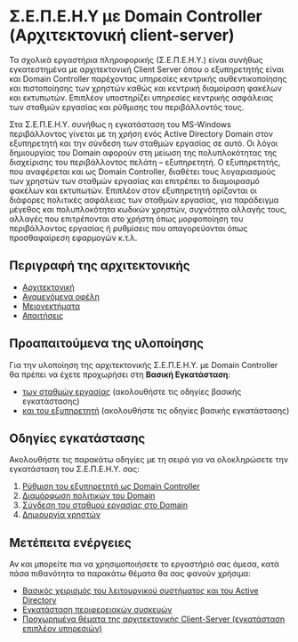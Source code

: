 # Σ.Ε.Π.Ε.Η.Υ με Domain Controller (Αρχιτεκτονική client-server)

Τα σχολικά εργαστήρια πληροφορικής (Σ.Ε.Π.Ε.Η.Υ.) είναι συνήθως εγκατεστημένα με αρχιτεκτονική Client Server όπου ο εξυπηρετητής είναι και Domain Controller παρέχοντας υπηρεσίες κεντρικής αυθεντικοποίησης και πιστοποίησης των χρηστών καθώς και κεντρική διαμοίραση φακέλων και εκτυπωτών. Επιπλέον υποστηρίζει υπηρεσίες κεντρικής ασφάλειας των σταθμών εργασίας και ρύθμισης του περιβάλλοντός τους.

Στα Σ.Ε.Π.Ε.Η.Υ. συνήθως η εγκατάσταση του MS-Windows περιβάλλοντος γίνεται με τη χρήση ενός Active Directory Domain στον εξυπηρετητή και την σύνδεση των σταθμών εργασίας σε αυτό. Οι λόγοι δημιουργίας του Domain αφορούν στη μείωση της πολυπλοκότητας της διαχείρισης του περιβάλλοντος πελάτη – εξυπηρετητή. Ο εξυπηρετητής, που αναφέρεται και ως Domain Controller, διαθέτει τους λογαριασμούς των χρηστών των σταθμών εργασίας και επιτρέπει το διαμοιρασμό φακέλων και εκτυπωτών. Επιπλέον στον εξυπηρετητή ορίζονται οι διάφορες πολιτικές ασφάλειας των σταθμών εργασίας, για παράδειγμα μέγεθος και πολυπλοκότητα κωδικών χρηστών, συχνότητα αλλαγής τους, αλλαγές που επιτρέπονται στο χρήστη όπως μορφοποίηση του περιβάλλοντος εργασίας ή ρυθμίσεις που απαγορεύονται όπως προσθαφαίρεση εφαρμογών κ.τ.λ.

## Περιγραφή της αρχιτεκτονικής

- [Αρχιτεκτονική](architecture.md)
- [Αναμενόμενα οφέλη](advantages.md)
- [Μειονεκτήματα](disadvantages.md)
- [Απαιτήσεις](requirements.md)

## Προαπαιτούμενα της υλοποίησης

Για την υλοποίηση της αρχιτεκτονικής Σ.Ε.Π.Ε.Η.Υ. με Domain Controller θα πρέπει να έχετε προχωρήσει στη **Βασική Εγκατάσταση**:

- [των σταθμών εργασίας](../10/index.md) (ακολουθήστε τις οδηγίες βασικής εγκατάστασης)
- [και του εξυπηρετητή](../2019/index.md) (ακολουθήστε τις οδηγίες βασικής εγκατάστασης)

## Οδηγίες εγκατάστασης

Ακολουθήστε τις παρακάτω οδηγίες με τη σειρά για να ολοκληρώσετε την εγκατάσταση του Σ.Ε.Π.Ε.Η.Υ. σας:

1. [Ρύθμιση του εξυπηρετητή ως Domain Controller](server-setup-dc/index.md)
2. [Διαμόρφωση πολιτικών του Domain](domain-policy/index.md)
3. [Σύνδεση του σταθμού εργασίας στο Domain](client-domain-join/index.md)
4. [Δημιουργία χρηστών](create-users.md)

## Μετέπειτα ενέργειες

Αν και μπορείτε πια να χρησιμοποιήσετε το εργαστήριό σας άμεσα, κατά πάσα πιθανότητα τα παρακάτω θέματα θα σας φανούν χρήσιμα:

- [Βασικός χειρισμός του λειτουργικού συστήματος και του Active Directory](guides.md)
- [Εγκατάσταση περιφερειακών συσκευών](peripherals.md)
- [Προχωρημένα θέματα της αρχιτεκτονικής Client-Server (εγκατάσταση επιπλέον υπηρεσιών)](../software/advanced/index.md)
